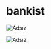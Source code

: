 # bankist


![Adsız](https://user-images.githubusercontent.com/57836014/191735085-78993b9c-9766-4b63-bddc-32e388ee7ad0.png)


![Adsız](https://user-images.githubusercontent.com/57836014/191734956-8a13a666-9d9d-416b-8e86-fdf712860660.png)
